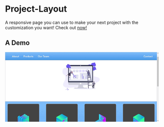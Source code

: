 # Project-Layout
A responsive page you can use to make your next project with the customization you want!
Check out [now!](https://yahyanaq.github.io/Project-Layout/)

## A Demo
![Demo Doccou alpha](https://github.com/YahyaNaq/Project-Layout/blob/main/screen-capture%20(3)%20(1).gif)
